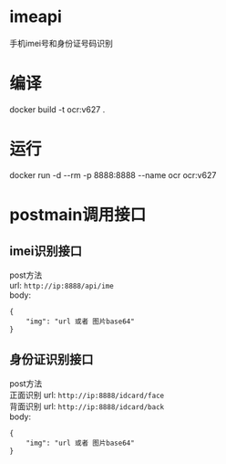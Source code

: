 # imeapi
手机imei号和身份证号码识别


# 编译
docker build -t ocr:v627 .

# 运行
docker run -d --rm -p 8888:8888 --name ocr ocr:v627

# postmain调用接口
## imei识别接口
post方法 <br>
 url:  ``` http://ip:8888/api/ime ``` <br>
body:
``` 
{
    "img": "url 或者 图片base64"
}
```
## 身份证识别接口
post方法 <br>
正面识别 url:  ``` http://ip:8888/idcard/face ``` <br>
背面识别 url:  ``` http://ip:8888/idcard/back ``` <br>
body:
``` 
{
    "img": "url 或者 图片base64"
}
```

